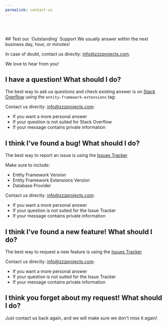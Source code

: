 ```yaml
---
permalink: contact-us
---
```


<div class="container" style="margin-top: 60px;">
	<div markdown="1">
## Test our `Outstanding` Support
We usually answer within the next business day, hour, or minutes!

In case of doubt, contact us directly: <a href="mailto:info@zzzprojects.com">info@zzzprojects.com</a>.

We love to hear from you!

## I have a question! What should I do?

The best way to ask us questions and check existing answer is on [Stack Overflow](https://stackoverflow.com/questions/tagged/entity-framework-extensions) using the `entity-framework-extensions` tag: 

Contact us directly: <a href="mailto:info@zzzprojects.com">info@zzzprojects.com</a>:

- If you want a more personal answer
- If your question is not suited for Stack Overflow
- If your message contains private information

## I think I've found a bug! What should I do?
The best way to report an issue is using the [Issues Tracker](https://github.com/zzzprojects/EntityFramework-Extensions/issues)

Make sure to include:
- Entity Framework Version
- Entity Framework Extensions Version
- Database Provider

Contact us directly: <a href="mailto:info@zzzprojects.com">info@zzzprojects.com</a>:

- If you want a more personal answer
- If your question is not suited for the Issue Tracker
- If your message contains private information

## I think I've found a new feature! What should I do?
The best way to request a new feature is using the [Issues Tracker](https://github.com/zzzprojects/EntityFramework-Extensions/issues)

Contact us directly: <a href="mailto:info@zzzprojects.com">info@zzzprojects.com</a>:

- If you want a more personal answer
- If your question is not suited for the Issue Tracker
- If your message contains private information

## I think you forget about my request! What should I do?
Just contact us back again, and we will make sure we don't miss it again!
</div>
</div>
